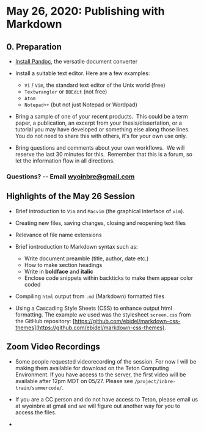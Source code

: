 # May 26, 2020: Publishing with Markdown

## 0. Preparation

- [Install Pandoc](https://pandoc.org/installing.html), the versatile document converter

- Install a suitable text editor.  Here are a few examples:

	- ``Vi`` / ``Vim``, the standard text editor of the Unix world (free)
	- ``Textwrangler`` or ``BBEdit`` (not free)
	- ``Atom``
	- ``Notepad++`` (but not just Notepad or Wordpad)

- Bring a sample of one of your recent products.  This could be a term paper, a publication, an excerpt from your thesis/dissertation, or a tutorial you may have developed or something else along those lines.  You do not need to share this with others, it's for your own use only.  

- Bring questions and comments about your own workflows.  We will reserve the last 30 minutes for this.  Remember that this is a forum, so let the information flow in all directions.

### Questions? -- Email <wyoinbre@gmail.com>


## Highlights of the May 26 Session

- Brief introduction to ``Vim`` and ``Macvim`` (the graphical interface of ``vim``).

- Creating new files, saving changes, closing and reopening text files

- Relevance of file name extensions

- Brief iontroduction to Markdown syntax such as:

	- Write document preamble (title, author, date etc.)
	- How to make section headings
	- Write in **boldface** and **italic**
	- Enclose code snippets within backticks to make them appear color coded

- Compiling ``html`` output from ``.md`` (Markdown) formatted files

- Using a Cascading Style Sheets (CSS) to enhance output html formatting.  The example we used was the stylesheet ``screen.css`` from the GitHub repository: [https://github.com/ebidel/markdown-css-themes](https://github.com/ebidel/markdown-css-themes).


## Zoom Video Recordings

- Some people requested videorecording of the session.  For now I will be making them available for download on the Teton Computing Environment.  If you have access to the server, the first video will be available after 12pm MDT on 05/27.  Please see ``/project/inbre-train/summercode/``.

- If you are a CC person and do not have access to Teton, please email us at wyoinbre at gmail and we will figure out another way for you to access the files.

- 
